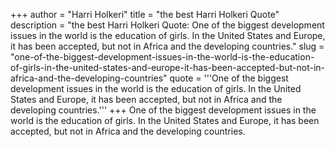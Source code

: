 +++
author = "Harri Holkeri"
title = "the best Harri Holkeri Quote"
description = "the best Harri Holkeri Quote: One of the biggest development issues in the world is the education of girls. In the United States and Europe, it has been accepted, but not in Africa and the developing countries."
slug = "one-of-the-biggest-development-issues-in-the-world-is-the-education-of-girls-in-the-united-states-and-europe-it-has-been-accepted-but-not-in-africa-and-the-developing-countries"
quote = '''One of the biggest development issues in the world is the education of girls. In the United States and Europe, it has been accepted, but not in Africa and the developing countries.'''
+++
One of the biggest development issues in the world is the education of girls. In the United States and Europe, it has been accepted, but not in Africa and the developing countries.
